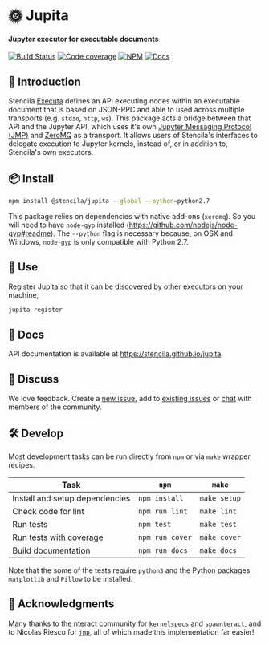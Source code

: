 # 🌞 Jupita

#### Jupyter executor for executable documents

[![Build Status](https://dev.azure.com/stencila/stencila/_apis/build/status/stencila.jupita?branchName=master)](https://dev.azure.com/stencila/stencila/_build/latest?definitionId=6&branchName=master)
[![Code coverage](https://codecov.io/gh/stencila/jupita/branch/master/graph/badge.svg)](https://codecov.io/gh/stencila/jupita)
[![NPM](http://img.shields.io/npm/v/@stencila/jupita.svg?style=flat)](https://www.npmjs.com/package/@stencila/jupita)
[![Docs](https://img.shields.io/badge/docs-latest-blue.svg)](https://stencila.github.io/jupita/)

## 👋 Introduction

Stencila [Executa](https://github.com/stencila/executa) defines an API executing nodes within an executable document that is based on JSON-RPC and able to used across multiple transports (e.g. `stdio`, `http`, `ws`). This package acts a bridge between that API and the Jupyter API, which uses it's own [Jupyter Messaging Protocol (JMP)](http://jupyter-client.readthedocs.io/en/stable/messaging.html) and [ZeroMQ](http://zeromq.org/) as a transport. It allows users of Stencila's interfaces to delegate execution to Jupyter kernels, instead of, or in addition to, Stencila's own executors.

## 📦 Install

```bash
npm install @stencila/jupita --global --python=python2.7
```

This package relies on dependencies with native add-ons (`xeromq`). So you will need to have `node-gyp` installed (https://github.com/nodejs/node-gyp#readme). The `--python` flag is necessary because, on OSX and Windows, `node-gyp` is only compatible with Python 2.7.

## 🚀 Use

Register Jupita so that it can be discovered by other executors on your machine,

```bash
jupita register
```

## 📖 Docs

API documentation is available at https://stencila.github.io/jupita.

## 💬 Discuss

We love feedback. Create a [new issue](https://github.com/stencila/jupita/issues/new), add to [existing issues](https://github.com/stencila/jupita/issues) or [chat](https://gitter.im/stencila/stencila) with members of the community.

## 🛠️ Develop

Most development tasks can be run directly from `npm` or via `make` wrapper recipes.

| Task                           | `npm`           | `make`       |
| ------------------------------ | --------------- | ------------ |
| Install and setup dependencies | `npm install`   | `make setup` |
| Check code for lint            | `npm run lint`  | `make lint`  |
| Run tests                      | `npm test`      | `make test`  |
| Run tests with coverage        | `npm run cover` | `make cover` |
| Build documentation            | `npm run docs`  | `make docs`  |

Note that the some of the tests require `python3` and the Python packages `matplotlib` and `Pillow` to be installed.

## 🙏 Acknowledgments

Many thanks to the nteract community for [`kernelspecs`](https://github.com/nteract/kernelspecs) and
[`spawnteract`](https://github.com/nteract/spawnteract), and to Nicolas Riesco for [`jmp`](https://github.com/n-riesco/jmp),
all of which made this implementation far easier!
